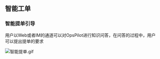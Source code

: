 ## 智能工单

### 智能提单引导
用户以Web或者IM的通道可以对OpsPilot进行知识问答，在问答的过程中，用户可以提出提单的要求

![智能提单.gif](https://static.cwoa.net/3eaa646cf431429383f79a44513fe324.gif)